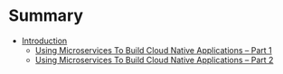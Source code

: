 # Summary

* [Introduction](README.md)
   * [Using Microservices To Build Cloud Native Applications – Part 1](using_microservices_to_build_cloud_native_applications__part_1.md)
   * [Using Microservices To Build Cloud Native Applications – Part 2](using_microservices_to_build_cloud_native_applications__part_2.md)

